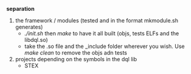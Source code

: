 
**separation**

1. the framework / modules (tested and in the format mkmodule.sh generates)
    - *./init.sh* then *make* to have it all built (objs, tests ELFs and the libdql.so)
    - take the .so file and the _include folder wherever you wish. Use *make clean* to remove the objs adn tests
2. projects depending on the symbols in the dql lib 
    - STEX
    



